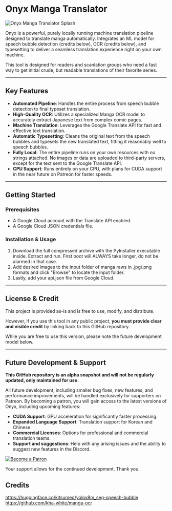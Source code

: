 # Onyx Manga Translator

![Onyx Manga Translator Splash](https://i.imgur.com/5MrEkkk.png)

Onyx is a powerful, purely locally running machine translation pipeline designed to translate manga automatically. Integrates an ML model for speech bubble detection (credits below), OCR (credits below), and typesetting to deliver a seamless translation experience right on your own machine.

This tool is designed for readers and scanlation groups who need a fast way to get initial crude, but readable translations of their favorite series.

---

## Key Features

* **Automated Pipeline**: Handles the entire process from speech bubble detection to final typeset translation.
* **High-Quality OCR**: Utilizes a specialized Manga OCR model to accurately extract Japanese text from complex comic pages.
* **Machine Translation**: Leverages the Google Translate API for fast and effective text translation.
* **Automatic Typesetting**: Cleans the original text from the speech bubbles and typesets the new translated text, fitting it reasonably well to speech bubbles.
* **Fully Local**: The entire pipeline runs on your own resources with no strings attached. No images or data are uploaded to third-party servers, except for the text sent to the Google Translate API.
* **CPU Support**: Runs entirely on your CPU, with plans for CUDA support in the near future on Patreon for faster speeds.

---

## Getting Started

### Prerequisites

* A Google Cloud account with the Translate API enabled.
* A Google Cloud JSON credentials file.

### Installation & Usage

1. Download the full compressed archive with the PyInstaller executable inside. Extract and run. First boot will ALWAYS take longer, do not be alarmed in that case.
2. Add desired images to the input folder of manga raws in .jpg/.png formats and click "Browse" to locate the input folder.
3. Lastly, add your api.json file from Google Cloud.

---

## License & Credit

This project is provided as-is and is free to use, modify, and distribute.

However, if you use this tool in any public project, **you must provide clear and visible credit** by linking back to this GitHub repository.

While you are free to use this version, please note the future development model below.

---

## Future Development & Support

**This GitHub repository is an alpha snapshot and will not be regularly updated, only maintained for use.**

All future development, including smaller bug fixes, new features, and performance improvements, will be handled exclusively for supporters on Patreon. By becoming a patron, you will gain access to the latest versions of Onyx, including upcoming features:

* **CUDA Support**: GPU acceleration for significantly faster processing.
* **Expanded Language Support**: Translation support for Korean and Chinese.
* **Commercial Licenses**: Options for professional and commercial translation teams.
* **Support and suggestions**: Help with any arising issues and the ability to suggest new features in the Discord.

<a href="https://www.patreon.com/your-patreon-link">
    <img src="https://user-images.githubusercontent.com/1389833/233842308-52595693-d2d7-400d-9271-29e6b7972004.png" alt="Become a Patron" />
</a>

Your support allows for the continued development. Thank you.
## Credits
https://huggingface.co/kitsumed/yolov8m_seg-speech-bubble
https://github.com/kha-white/manga-ocr
